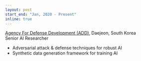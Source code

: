 ```yaml
---
layout: post
start_end: "Jan, 2020 - Present"
inline: true
---
```

[Agency For Defense Development (ADD)](https://www.add.re.kr/eps), Daejeon, South Korea \
Senior AI Researcher
- Adversarial attack & defense techniques for robust AI
- Synthetic data generation framework for training AI